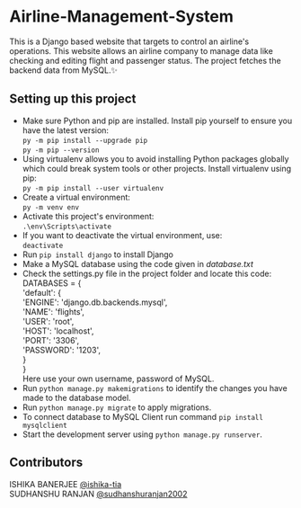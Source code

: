 # Airline-Management-System

This is a Django based website that targets to control an airline's operations. This website allows an airline company to manage data like checking and editing flight and passenger status. The project fetches the backend data from MySQL.✨

## Setting up this project
- Make sure Python and pip are installed. Install pip yourself to ensure you have the latest version:
  <br>```py -m pip install --upgrade pip```
  <br>```py -m pip --version```
- Using virtualenv allows you to avoid installing Python packages globally which could break system tools or other projects. Install virtualenv using pip:
  <br>```py -m pip install --user virtualenv```
- Create a virtual environment:
  <br>```py -m venv env```
- Activate this project's environment:
  <br>```.\env\Scripts\activate```
- If you want to deactivate the virtual environment, use:
  <br>```deactivate```
- Run ```pip install django``` to install Django
- Make a MySQL database using the code given in *database.txt*
- Check the settings.py file in the project folder and locate this code:<br>
  DATABASES = {<br>
    'default': {<br>
        'ENGINE': 'django.db.backends.mysql',<br>
        'NAME': 'flights',<br>
        'USER': 'root',<br>
        'HOST': 'localhost',<br>
        'PORT': '3306',<br>
        'PASSWORD': '1203',<br>
    }<br>
}<br>
Here use your own username, password of MySQL.
- Run `python manage.py makemigrations` to identify the changes you have made to the database model.
- Run `python manage.py migrate` to apply migrations.
- To connect database to MySQL Client run command `pip install mysqlclient`
- Start the development server using `python manage.py runserver`.

## Contributors

ISHIKA BANERJEE [@ishika-tia](https://github.com/ishika-tia) </br>
SUDHANSHU RANJAN [@sudhanshuranjan2002](https://github.com/sudhanshuranjan2002) 
